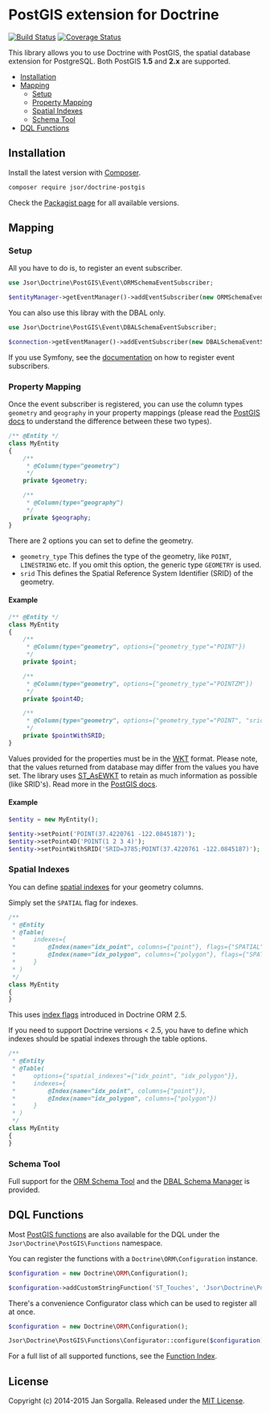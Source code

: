 PostGIS extension for Doctrine
==============================

[![Build Status](https://secure.travis-ci.org/jsor/doctrine-postgis.svg?branch=master)](http://travis-ci.org/jsor/doctrine-postgis)
[![Coverage Status](https://coveralls.io/repos/jsor/doctrine-postgis/badge.svg?branch=master&service=github)](https://coveralls.io/github/jsor/doctrine-postgis?branch=master)

This library allows you to use Doctrine with PostGIS, the spatial database
extension for PostgreSQL. Both PostGIS **1.5** and **2.x** are supported.

* [Installation](#installation)
* [Mapping](#mapping)
    * [Setup](#setup)
    * [Property Mapping](#property-mapping)
    * [Spatial Indexes](#spatial-indexes)
    * [Schema Tool](#schema-tool)
* [DQL Functions](#dql-functions)

Installation
------------

Install the latest version with [Composer](http://getcomposer.org).

```bash
composer require jsor/doctrine-postgis
```

Check the [Packagist page](https://packagist.org/packages/jsor/doctrine-postgis)
for all available versions.

Mapping
-------

### Setup

All you have to do is, to register an event subscriber.

```php
use Jsor\Doctrine\PostGIS\Event\ORMSchemaEventSubscriber;

$entityManager->getEventManager()->addEventSubscriber(new ORMSchemaEventSubscriber());
```

You can also use this libray with the DBAL only.

```php
use Jsor\Doctrine\PostGIS\Event\DBALSchemaEventSubscriber;

$connection->getEventManager()->addEventSubscriber(new DBALSchemaEventSubscriber());
```

If you use Symfony, see the [documentation](http://symfony.com/doc/current/cookbook/doctrine/event_listeners_subscribers.html)
on how to register event subscribers.

### Property Mapping

Once the event subscriber is registered, you can use the column types
`geometry` and `geography` in your property mappings (please read the
[PostGIS docs](http://postgis.net/docs/using_postgis_dbmanagement.html#PostGIS_Geography)
to understand the difference between these two types).

```php
/** @Entity */
class MyEntity
{
    /**
     * @Column(type="geometry")
     */
    private $geometry;

    /**
     * @Column(type="geography")
     */
    private $geography;
}
```

There are 2 options you can set to define the geometry.

* `geometry_type`
   This defines the type of the geometry, like `POINT`, `LINESTRING` etc.
   If you omit this option, the generic type `GEOMETRY` is used.
* `srid`
   This defines the Spatial Reference System Identifier (SRID) of the geometry.

#### Example

```php
/** @Entity */
class MyEntity
{
    /**
     * @Column(type="geometry", options={"geometry_type"="POINT"})
     */
    private $point;

    /**
     * @Column(type="geometry", options={"geometry_type"="POINTZM"})
     */
    private $point4D;

    /**
     * @Column(type="geometry", options={"geometry_type"="POINT", "srid"=3785})
     */
    private $pointWithSRID;
}
```

Values provided for the properties must be in the [WKT](http://en.wikipedia.org/wiki/Well-known_text)
format. Please note, that the values returned from database may differ from the
values you have set. The library uses [ST_AsEWKT](http://postgis.net/docs/ST_AsEWKT.html)
to retain as much information as possible (like SRID's). Read more in the
[PostGIS docs](http://postgis.net/docs/using_postgis_dbmanagement.html#RefObject).

#### Example

```php
$entity = new MyEntity();

$entity->setPoint('POINT(37.4220761 -122.0845187)');
$entity->setPoint4D('POINT(1 2 3 4)');
$entity->setPointWithSRID('SRID=3785;POINT(37.4220761 -122.0845187)');
```

### Spatial Indexes

You can define [spatial indexes](http://postgis.net/docs/using_postgis_dbmanagement.html#gist_indexes)
for your geometry columns.

Simply set the `SPATIAL` flag for indexes.

```php
/**
 * @Entity
 * @Table(
 *     indexes={
 *         @Index(name="idx_point", columns={"point"}, flags={"SPATIAL"})),
 *         @Index(name="idx_polygon", columns={"polygon"}, flags={"SPATIAL"}))
 *     }
 * )
 */
class MyEntity
{
}
```

This uses [index flags](http://docs.doctrine-project.org/projects/doctrine-orm/en/latest/changelog/migration_2_5.html#mapping-allow-configuring-index-flags)
introduced in Doctrine ORM 2.5.

If you need to support Doctrine versions < 2.5, you have to define which indexes
should be spatial indexes through the table options.

```php
/**
 * @Entity
 * @Table(
 *     options={"spatial_indexes"={"idx_point", "idx_polygon"}},
 *     indexes={
 *         @Index(name="idx_point", columns={"point"}),
 *         @Index(name="idx_polygon", columns={"polygon"})
 *     }
 * )
 */
class MyEntity
{
}
```

### Schema Tool

Full support for the [ORM Schema Tool](http://docs.doctrine-project.org/projects/doctrine-orm/en/latest/reference/tools.html)
and the [DBAL Schema Manager](http://docs.doctrine-project.org/projects/doctrine-dbal/en/latest/reference/schema-manager.html)
is provided.

DQL Functions
-------------

Most [PostGIS functions](http://postgis.net/docs/reference.html) are also
available for the DQL under the `Jsor\Doctrine\PostGIS\Functions` namespace.

You can register the functions with a `Doctrine\ORM\Configuration` instance.
 
```php
$configuration = new Doctrine\ORM\Configuration();

$configuration->addCustomStringFunction('ST_Touches', 'Jsor\Doctrine\PostGIS\Functions\ST_Touches');
```

There's a convenience Configurator class which can be used to register all
at once.

```php
$configuration = new Doctrine\ORM\Configuration();

Jsor\Doctrine\PostGIS\Functions\Configurator::configure($configuration);
```
 
For a full list of all supported functions, see the [Function Index](docs/function-index.md).

License
-------

Copyright (c) 2014-2015 Jan Sorgalla.
Released under the [MIT License](https://github.com/jsor/doctrine-postgis/blob/master/LICENSE).
